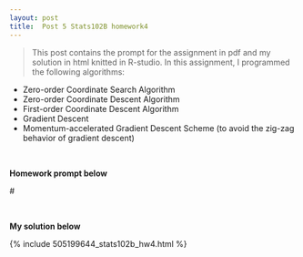 ```yaml
---
layout: post
title:  Post 5 Stats102B homework4
---
```


> This post contains the prompt for the assignment in pdf and my solution in html knitted in R-studio. In this assignment, I programmed the following algorithms:
- Zero-order Coordinate Search Algorithm
- Zero-order Coordinate Descent Algorithm
- First-order Coordinate Descent Algorithm
- Gradient Descent
- Momentum-accelerated Gradient Descent Scheme (to avoid the zig-zag behavior of gradient descent)

<br />


**Homework prompt below**


#<object data="/images/homework4_102B.pdf" width="720" height="1000" type='application/pdf'/>

<br />

**My solution below**

{% include 505199644_stats102b_hw4.html %}
